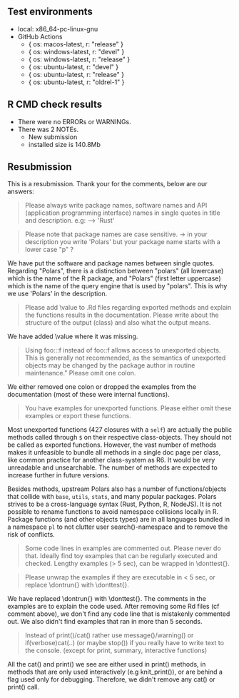 ## Test environments

- local: x86_64-pc-linux-gnu
- GitHub Actions
  - { os: macos-latest, r: "release" }
  - { os: windows-latest, r: "devel" }
  - { os: windows-latest, r: "release" }
  - { os: ubuntu-latest, r: "devel" }
  - { os: ubuntu-latest, r: "release" }
  - { os: ubuntu-latest, r: "oldrel-1" }

## R CMD check results

- There were no ERRORs or WARNINGs.
- There was 2 NOTEs.
  - New submission
  - installed size is 140.8Mb
  

## Resubmission

This is a resubmission. Thank your for the comments, below are our answers:

> Please always write package names, software names and API (application
programming interface) names in single quotes in title and description.
e.g: --> 'Rust'

> Please note that package names are case sensitive. -> in your
description you write 'Polars' but your package name starts with a lower
case "p" ?

We have put the software and package names between single quotes. Regarding 
"Polars", there is a distinction between "polars" (all lowercase) which is the
name of the R package, and "Polars" (first letter uppercase) which is the name
of the query engine that is used by "polars". This is why we use 'Polars' in the
description.


> Please add \value to .Rd files regarding exported methods and explain
the functions results in the documentation. Please write about the
structure of the output (class) and also what the output means.

We have added \value where it was missing. 


> Using foo:::f instead of foo::f allows access to unexported objects.
This is generally not recommended, as the semantics of unexported
objects may be changed by the package author in routine maintenance."
Please omit one colon.

We either removed one colon or dropped the examples from the documentation (most
of these were internal functions).


> You have examples for unexported functions. Please either omit these
examples or export these functions.

Most unexported functions (427 closures with a `self`) are actually the
public methods called through `$` on their respective class-objects. They should
not be called as exported functions. However, the vast number of methods makes it
unfeasible to bundle all methods in a single doc page per class, like common 
practice for another class-system as R6. It would be very unreadable and 
unsearchable. The number of methods are expected to increase further in future 
versions.

Besides methods, upstream Polars also has a number of functions/objects that
collide with `base`, `utils`, `stats`, and many popular packages.  Polars strives
to be a cross-language syntax (Rust, Python, R, NodeJS). It is not possible to 
rename functions to avoid namespace collisions locally in R. Package functions
(and other objects types) are in all languages bundled in a namespace `pl` to 
not clutter user search()-namespace and to remove the risk of conflicts.

> Some code lines in examples are commented out.
Please never do that. Ideally find toy examples that can be regularly
executed and checked. Lengthy examples (> 5 sec), can be wrapped in
\donttest{}.

> Please unwrap the examples if they are executable in < 5 sec, or replace
\dontrun{} with \donttest{}.

We have replaced \dontrun{} with \donttest{}. The comments in the examples are
to explain the code used. After removing some Rd files (cf comment above), we
don't find any code line that is mistakenly commented out. We also didn't find
examples that ran in more than 5 seconds.

> Instead of print()/cat() rather use message()/warning() or
if(verbose)cat(..) (or maybe stop()) if you really have to write text to
the console. (except for print, summary, interactive functions)

All the cat() and print() we see are either used in print() methods, in methods
that are only used interactively (e.g knit_print()), or are behind a flag used
only for debugging. Therefore, we didn't remove any cat() or print() call.

